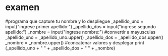 # examen
#programa que capture tu nombre y lo despliegue 
_apellido_uno = input("ingrese primer apellido:")
_apellido_dos = input("ingrese segundo apellido:")
_nombre = input("ingrese nombre:")
#convertir a mayusculas
_apellido_uno = _apellido_uno.upper()
_apellido_dos = _apellido_dos.upper()
_nombre = _nombre.upper()
#concatenar valores y desplegar 
print (_apellido_uno + " " + _apellido_dos + " " + _nombre)
